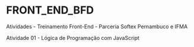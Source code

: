 # FRONT_END_BFD
Atividades - Treinamento Front-End - Parceria Softex Pernambuco e IFMA

Atividade 01 - Lógica de Programação com JavaScript